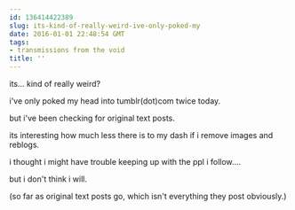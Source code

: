 ```yaml
---
id: 136414422389
slug: its-kind-of-really-weird-ive-only-poked-my
date: 2016-01-01 22:48:54 GMT
tags:
- transmissions from the void
title: ''
---
```


its... kind of really weird?

i've only poked my head into tumblr(dot)com twice today.

but i've been checking for original text posts.

its interesting how much less there is to my dash if i remove images and reblogs.

i thought i might have trouble keeping up with the ppl i follow....

but i don't think i will.

(so far as original text posts go, which isn't everything they post obviously.)